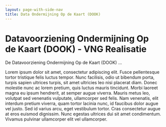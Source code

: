 ```yaml
---
layout: page-with-side-nav
title: Data Ondermijning Op de Kaart (DOOK)
---
```

# Datavoorziening Ondermijning Op de Kaart (DOOK) - VNG Realisatie

De Datavoorziening Ondermijning Op de Kaart (DOOK) ...

Lorem ipsum dolor sit amet, consectetur adipiscing elit. Fusce pellentesque tortor tristique felis luctus tempor. Nunc facilisis, odio ut bibendum porta, 
turpis sapien ultrices turpis, sit amet ultricies leo nisi placerat diam. Donec molestie nunc ac lorem pretium, quis luctus mauris tincidunt. Morbi laoreet 
magna eu ipsum hendrerit, at semper augue viverra. Mauris metus leo, volutpat sed venenatis vulputate, ullamcorper sed felis. Nam venenatis, elit interdum 
pretium viverra, quam tortor lacinia nunc, id faucibus dolor augue vel justo. Sed id varius arcu, eget vestibulum tortor. Cras consectetur augue at eros euismod 
dignissim. Nunc egestas ultrices dui sit amet condimentum. Vivamus pulvinar ullamcorper elit vel ullamcorper.
